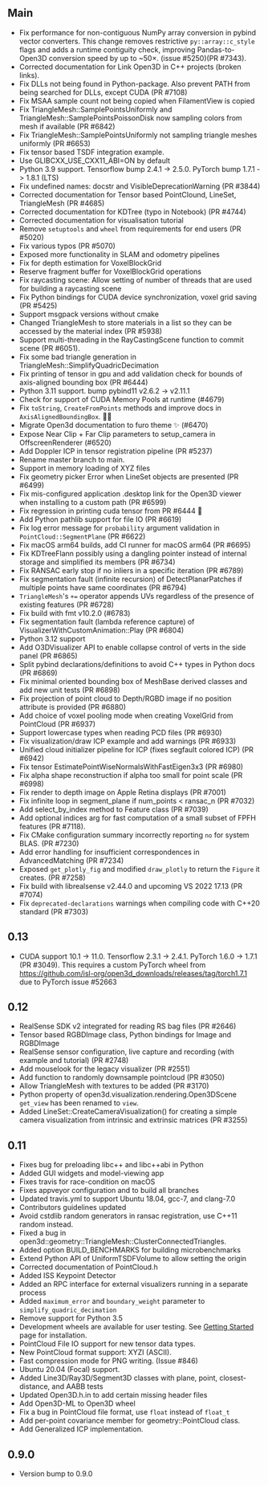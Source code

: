 ## Main
-   Fix performance for non-contiguous NumPy array conversion in pybind vector converters. This change removes restrictive `py::array::c_style` flags and adds a runtime contiguity check, improving Pandas-to-Open3D conversion speed by up to ~50×. (issue #5250)(PR #7343).
-   Corrected documentation for Link Open3D in C++ projects (broken links).
-   Fix DLLs not being found in Python-package. Also prevent PATH from being searched for DLLs, except CUDA (PR #7108)
-   Fix MSAA sample count not being copied when FilamentView is copied
-   Fix TriangleMesh::SamplePointsUniformly and TriangleMesh::SamplePointsPoissonDisk now sampling colors from mesh if available (PR #6842)
-   Fix TriangleMesh::SamplePointsUniformly not sampling triangle meshes uniformly (PR #6653)
-   Fix tensor based TSDF integration example.
-   Use GLIBCXX_USE_CXX11_ABI=ON by default
-   Python 3.9 support. Tensorflow bump 2.4.1 -> 2.5.0. PyTorch bump 1.7.1 -> 1.8.1 (LTS)
-   Fix undefined names: docstr and VisibleDeprecationWarning (PR #3844)
-   Corrected documentation for Tensor based PointClound, LineSet, TriangleMesh (PR #4685)
-   Corrected documentation for KDTree (typo in Notebook) (PR #4744)
-   Corrected documentation for visualisation tutorial
-   Remove `setuptools` and `wheel` from requirements for end users (PR #5020)
-   Fix various typos (PR #5070)
-   Exposed more functionality in SLAM and odometry pipelines
-   Fix for depth estimation for VoxelBlockGrid
-   Reserve fragment buffer for VoxelBlockGrid operations
-   Fix raycasting scene: Allow setting of number of threads that are used for building a raycasting scene
-   Fix Python bindings for CUDA device synchronization, voxel grid saving (PR #5425)
-   Support msgpack versions without cmake
-   Changed TriangleMesh to store materials in a list so they can be accessed by the material index (PR #5938)
-   Support multi-threading in the RayCastingScene function to commit scene (PR #6051).
-   Fix some bad triangle generation in TriangleMesh::SimplifyQuadricDecimation
-   Fix printing of tensor in gpu and add validation check for bounds of axis-aligned bounding box (PR #6444)
-   Python 3.11 support. bump pybind11 v2.6.2 -> v2.11.1
-   Check for support of CUDA Memory Pools at runtime (#4679)
-   Fix `toString`, `CreateFromPoints` methods and improve docs in `AxisAlignedBoundingBox`. 🐛📝
-   Migrate Open3d documentation to furo theme ✨ (#6470)
-   Expose Near Clip + Far Clip parameters to setup_camera in OffscreenRenderer (#6520)
-   Add Doppler ICP in tensor registration pipeline (PR #5237)
-   Rename master branch to main.
-   Support in memory loading of XYZ files
-   Fix geometry picker Error when LineSet objects are presented (PR #6499)
-   Fix mis-configured application .desktop link for the Open3D viewer when installing to a custom path (PR #6599)
-   Fix regression in printing cuda tensor from PR #6444 🐛
-   Add Python pathlib support for file IO (PR #6619)
-   Fix log error message for `probability` argument validation in `PointCloud::SegmentPlane` (PR #6622)
-   Fix macOS arm64 builds, add CI runner for macOS arm64 (PR #6695)
-   Fix KDTreeFlann possibly using a dangling pointer instead of internal storage and simplified its members (PR #6734)
-   Fix RANSAC early stop if no inliers in a specific iteration (PR #6789)
-   Fix segmentation fault (infinite recursion) of DetectPlanarPatches if multiple points have same coordinates (PR #6794)
-   `TriangleMesh`'s `+=` operator appends UVs regardless of the presence of existing features (PR #6728)
-   Fix build with fmt v10.2.0 (#6783)
-   Fix segmentation fault (lambda reference capture) of VisualizerWithCustomAnimation::Play (PR #6804)
-   Python 3.12 support
-   Add O3DVisualizer API to enable collapse control of verts in the side panel (PR #6865)
-   Split pybind declarations/definitions to avoid C++ types in Python docs (PR #6869)
-   Fix minimal oriented bounding box of MeshBase derived classes and add new unit tests (PR #6898)
-   Fix projection of point cloud to Depth/RGBD image if no position attribute is provided (PR #6880)
-   Add choice of voxel pooling mode when creating VoxelGrid from PointCloud (PR #6937)
-   Support lowercase types when reading PCD files (PR #6930)
-   Fix visualization/draw ICP example and add warnings (PR #6933)
-   Unified cloud initializer pipeline for ICP (fixes segfault colored ICP) (PR #6942)
-   Fix tensor EstimatePointWiseNormalsWithFastEigen3x3 (PR #6980)
-   Fix alpha shape reconstruction if alpha too small for point scale (PR #6998)
-   Fix render to depth image on Apple Retina displays (PR #7001)
-   Fix infinite loop in segment_plane if num_points < ransac_n (PR #7032)
-   Add select_by_index method to Feature class (PR #7039)
-   Add optional indices arg for fast computation of a small subset of FPFH features (PR #7118).
-   Fix CMake configuration summary incorrectly reporting `no` for system BLAS. (PR #7230)
-   Add error handling for insufficient correspondences in AdvancedMatching (PR #7234)
-   Exposed `get_plotly_fig` and modified `draw_plotly` to return the `Figure` it creates. (PR #7258)
-   Fix build with librealsense v2.44.0 and upcoming VS 2022 17.13 (PR #7074)
-   Fix `deprecated-declarations` warnings when compiling code with C++20 standard (PR #7303)

## 0.13

-   CUDA support 10.1 -> 11.0. Tensorflow 2.3.1 -> 2.4.1. PyTorch 1.6.0 -> 1.7.1 (PR #3049). This requires a custom PyTorch wheel from <https://github.com/isl-org/open3d_downloads/releases/tag/torch1.7.1> due to PyTorch issue #52663

## 0.12

-   RealSense SDK v2 integrated for reading RS bag files (PR #2646)
-   Tensor based RGBDImage class, Python bindings for Image and RGBDImage
-   RealSense sensor configuration, live capture and recording (with example and tutorial) (PR #2748)
-   Add mouselook for the legacy visualizer (PR #2551)
-   Add function to randomly downsample pointcloud (PR #3050)
-   Allow TriangleMesh with textures to be added (PR #3170)
-   Python property of open3d.visualization.rendering.Open3DScene `get_view` has been renamed to `view`.
-   Added LineSet::CreateCameraVisualization() for creating a simple camera visualization from intrinsic and extrinsic matrices (PR #3255)

## 0.11

-   Fixes bug for preloading libc++ and libc++abi in Python
-   Added GUI widgets and model-viewing app
-   Fixes travis for race-condition on macOS
-   Fixes appveyor configuration and to build all branches
-   Updated travis.yml to support Ubuntu 18.04, gcc-7, and clang-7.0
-   Contributors guidelines updated
-   Avoid cstdlib random generators in ransac registration, use C++11 random instead.
-   Fixed a bug in open3d::geometry::TriangleMesh::ClusterConnectedTriangles.
-   Added option BUILD_BENCHMARKS for building microbenchmarks
-   Extend Python API of UniformTSDFVolume to allow setting the origin
-   Corrected documentation of PointCloud.h
-   Added ISS Keypoint Detector
-   Added an RPC interface for external visualizers running in a separate process
-   Added `maximum_error` and `boundary_weight` parameter to `simplify_quadric_decimation`
-   Remove support for Python 3.5
-   Development wheels are available for user testing. See [Getting Started](https://www.open3d.org/docs/latest/getting_started.html) page for installation.
-   PointCloud File IO support for new tensor data types.
-   New PointCloud format support: XYZI (ASCII).
-   Fast compression mode for PNG writing. (Issue #846)
-   Ubuntu 20.04 (Focal) support.
-   Added Line3D/Ray3D/Segment3D classes with plane, point, closest-distance, and AABB tests
-   Updated Open3D.h.in to add certain missing header files
-   Add Open3D-ML to Open3D wheel
-   Fix a bug in PointCloud file format, use `float` instead of `float_t`
-   Add per-point covariance member for geometry::PointCloud class.
-   Add Generalized ICP implementation.

## 0.9.0

-   Version bump to 0.9.0
